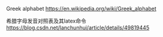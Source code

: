 
Greek alphabet https://en.wikipedia.org/wiki/Greek_alphabet

希腊字母发音对照表及其latex命令 https://blog.csdn.net/lanchunhui/article/details/49819445
